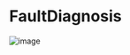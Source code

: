 # FaultDiagnosis
![image](https://user-images.githubusercontent.com/62317833/216762807-1bad848d-7e2b-4a84-a786-164104d2b473.png)
